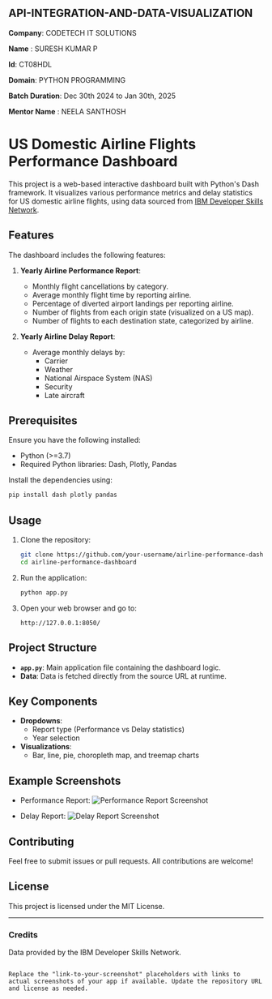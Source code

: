 ## API-INTEGRATION-AND-DATA-VISUALIZATION

**Company**: CODETECH IT SOLUTIONS  

**Name**  : SURESH KUMAR P 

**Id**: CT08HDL

**Domain**: PYTHON PROGRAMMING

**Batch Duration**: Dec 30th 2024 to Jan 30th, 2025 

**Mentor Name** : NEELA SANTHOSH


# US Domestic Airline Flights Performance Dashboard

This project is a web-based interactive dashboard built with Python's Dash framework. It visualizes various performance metrics and delay statistics for US domestic airline flights, using data sourced from [IBM Developer Skills Network](https://cf-courses-data.s3.us.cloud-object-storage.appdomain.cloud/IBMDeveloperSkillsNetwork-DV0101EN-SkillsNetwork/Data%20Files/airline_data.csv).

## Features

The dashboard includes the following features:

1. **Yearly Airline Performance Report**:
   - Monthly flight cancellations by category.
   - Average monthly flight time by reporting airline.
   - Percentage of diverted airport landings per reporting airline.
   - Number of flights from each origin state (visualized on a US map).
   - Number of flights to each destination state, categorized by airline.

2. **Yearly Airline Delay Report**:
   - Average monthly delays by:
     - Carrier
     - Weather
     - National Airspace System (NAS)
     - Security
     - Late aircraft

## Prerequisites

Ensure you have the following installed:
- Python (>=3.7)
- Required Python libraries: Dash, Plotly, Pandas

Install the dependencies using:
```bash
pip install dash plotly pandas
```

## Usage

1. Clone the repository:
   ```bash
   git clone https://github.com/your-username/airline-performance-dashboard.git
   cd airline-performance-dashboard
   ```

2. Run the application:
   ```bash
   python app.py
   ```

3. Open your web browser and go to:
   ```
   http://127.0.0.1:8050/
   ```

## Project Structure

- **`app.py`**: Main application file containing the dashboard logic.
- **Data**: Data is fetched directly from the source URL at runtime.

## Key Components

- **Dropdowns**: 
  - Report type (Performance vs Delay statistics)
  - Year selection
- **Visualizations**: 
  - Bar, line, pie, choropleth map, and treemap charts

## Example Screenshots

- Performance Report:
  ![Performance Report Screenshot](link-to-your-screenshot)

- Delay Report:
  ![Delay Report Screenshot](link-to-your-screenshot)

## Contributing

Feel free to submit issues or pull requests. All contributions are welcome!

## License

This project is licensed under the MIT License.

---

### Credits

Data provided by the IBM Developer Skills Network.

```

Replace the "link-to-your-screenshot" placeholders with links to actual screenshots of your app if available. Update the repository URL and license as needed.



